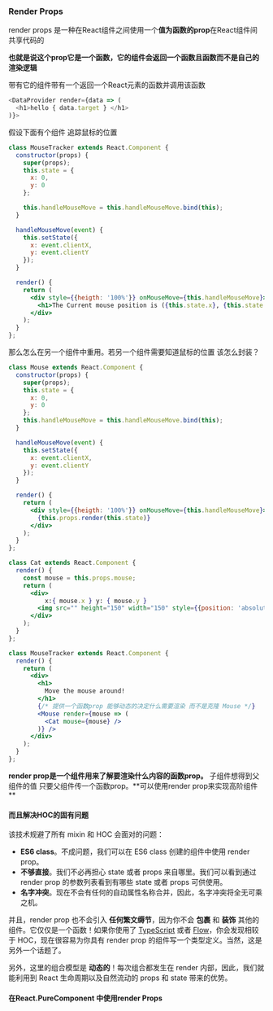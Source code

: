 ### Render Props

render props 是一种在React组件之间使用一个**值为函数的prop**在React组件间共享代码的

**也就是说这个prop它是一个函数，它的组件会返回一个函数且函数而不是自己的渲染逻辑**

带有它的组件带有一个返回一个React元素的函数并调用该函数



```javascript
<DataProvider render={data => (
  <h1>hello { data.target } </h1>
)}>
```



假设下面有个组件 追踪鼠标的位置

```jsx
class MouseTracker extends React.Component {
  constructor(props) {
    super(props);
    this.state = {
      x: 0,
      y: 0
    };

    this.handleMouseMove = this.handleMouseMove.bind(this);
  }

  handleMouseMove(event) {
    this.setState({
      x: event.clientX,
      y: event.clientY
    });
  }

  render() {
    return (
      <div style={{heigth: '100%'}} onMouseMove={this.handleMouseMove}>
        <h1>The Current mouse position is ({this.state.x}, {this.state.y})</h1>
      </div>
    );
  }
};
```

那么怎么在另一个组件中重用。若另一个组件需要知道鼠标的位置 该怎么封装？



```jsx
class Mouse extends React.Component {
  constructor(props) {
    super(props);
    this.state = {
      x: 0,
      y: 0
    };
    this.handleMouseMove = this.handleMouseMove.bind(this);
  }

  handleMouseMove(event) {
    this.setState({
      x: event.clientX,
      y: event.clientY
    });
  }

  render() {
    return (
      <div style={{heigth: '100%'}} onMouseMove={this.handleMouseMove}>
        {this.props.render(this.state)}
      </div>
    );
  }
};

class Cat extends React.Component {
  render() {
    const mouse = this.props.mouse;
    return (
      <div>
          x:{ mouse.x } y: { mouse.y }
        <img src="" height="150" width="150" style={{position: 'absolute', left: mouse.x, top: mouse.y }} />
      </div>
    );
  }
};

class MouseTracker extends React.Component {
  render() {
    return (
      <div>
        <h1>
          Move the mouse around!
        </h1>
        {/* 提供一个函数prop 能够动态的决定什么需要渲染 而不是克隆 Mouse */}
        <Mouse render={mouse => (
          <Cat mouse={mouse} />
        )} />
      </div>
    );
  }
};
```

**render prop是一个组件用来了解要渲染什么内容的函数prop。** 子组件想得到父组件的值 只要父组件传一个函数prop。**可以使用render prop来实现高阶组件 **



#### 而且解决HOC的固有问题

该技术规避了所有 mixin 和 HOC 会面对的问题：

- **ES6 class**。不成问题，我们可以在 ES6 class 创建的组件中使用 render prop。
- **不够直接**。我们不必再担心 state 或者 props 来自哪里。我们可以看到通过 render prop 的参数列表看到有哪些 state 或者 props 可供使用。
- **名字冲突**。现在不会有任何的自动属性名称合并，因此，名字冲突将全无可乘之机。

并且，render prop 也不会引入 **任何繁文缛节**，因为你不会 **包裹** 和 **装饰** 其他的组件。它仅仅是一个函数！如果你使用了 [TypeScript](https://link.juejin.im?target=https%3A%2F%2Fwww.typescriptlang.org) 或者 [Flow](https://link.juejin.im?target=https%3A%2F%2Fflow.org%2F)，你会发现相较于 HOC，现在很容易为你具有 render prop 的组件写一个类型定义。当然，这是另外一个话题了。

另外，这里的组合模型是 **动态的**！每次组合都发生在 render 内部，因此，我们就能利用到 React 生命周期以及自然流动的 props 和 state 带来的优势。







#### 在React.PureComponent 中使用render Props

